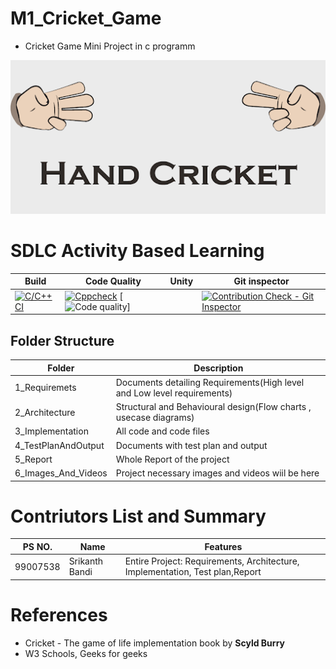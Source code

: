 # M1_Cricket_Game


* Cricket Game Mini Project in c programm

![HandCricket](./6_Images_And_Videos/HandCricket.png)

# SDLC Activity Based Learning 
|Build| Code Quality | Unity | Git inspector | 
|-----|--------------|-------|---------------|
|[![C/C++ CI](https://github.com/srikanthbandi949/M1_Cricket_Game/actions/workflows/c-cpp.yml/badge.svg)](https://github.com/srikanthbandi949/M1_Cricket_Game/actions/workflows/c-cpp.yml)| [![Cppcheck](https://github.com/srikanthbandi949/M1_Cricket_Game/actions/workflows/Static-check.yml/badge.svg)](https://github.com/srikanthbandi949/M1_Cricket_Game/actions/workflows/Static-check.yml)  [![Code quality](https://api.codiga.io/project/30930/status/svg)]  |        | [![Contribution Check - Git Inspector](https://github.com/srikanthbandi949/M1_Cricket_Game/actions/workflows/git-inspector.yml/badge.svg)](https://github.com/srikanthbandi949/M1_Cricket_Game/actions/workflows/git-inspector.yml) |

## Folder Structure
| Folder | Description |
|--------|-------------|
| 1_Requiremets | Documents detailing Requirements(High level and Low level requirements) |
| 2_Architecture | Structural and Behavioural design(Flow charts , usecase diagrams) |
| 3_Implementation | All code and code files |
| 4_TestPlanAndOutput | Documents with test plan and output |
| 5_Report | Whole Report of the project |
| 6_Images_And_Videos | Project necessary images and videos wiil be here |


# Contriutors List and Summary

| PS NO. | Name | Features |
|--------|------|----------|
| 99007538 | Srikanth Bandi | Entire Project: Requirements, Architecture, Implementation, Test plan,Report |


# References

* Cricket - The game of life implementation book by __Scyld Burry__
* W3 Schools, Geeks for geeks